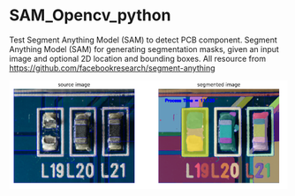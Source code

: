 # SAM_Opencv_python

Test Segment Anything Model (SAM) to detect PCB component. Segment Anything Model (SAM) for generating segmentation masks, given an input image and optional 2D location and bounding boxes. All resource from  https://github.com/facebookresearch/segment-anything

![alt text](https://github.com/SurawutSukkum/SAM_Opencv_python/blob/main/test.PNG?raw=true)
